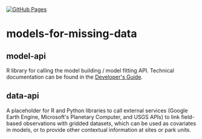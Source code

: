 [![GitHub Pages](https://github.com/lzachmann/models-for-missing-data/actions/workflows/gh-pages.yml/badge.svg)](https://github.com/lzachmann/models-for-missing-data/actions/workflows/gh-pages.yml)

# models-for-missing-data

## model-api

R library for calling the model building / model fitting API. Technical documentation can be found in the [Developer's Guide](https://lzachmann.github.io/models-for-missing-data/docs/guide/).

## data-api

A placeholder for R and Python libraries to call external services (Google Earth Engine, Microsoft's Planetary Computer, and USGS APIs) to link field-based observations with gridded datasets, which can be used as covariates in models, or to provide other contextual information at sites or park units.
